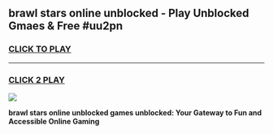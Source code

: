 
## brawl stars online unblocked - Play Unblocked Gmaes & Free #uu2pn
<h3>
<a href="https://news.freeplayer.one?title=brawl_stars_online_unblocked&ref=03M">CLICK TO PLAY</a></h3>
<hr>

<h3>
<a href="https://news.freeplayer.one?title=brawl_stars_online_unblocked&ref=03M">CLICK 2 PLAY</a>
  
</h3>

<a href="https://news.freeplayer.one?title=brawl_stars_online_unblocked&ref=03M"><img src="https://clearcache.store/games.png"></a>


**brawl stars online unblocked games unblocked: Your Gateway to Fun and Accessible Online Gaming**
